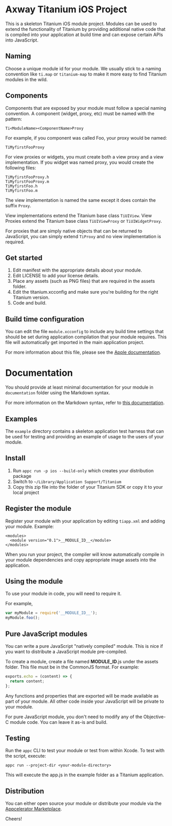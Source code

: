 # Axway Titanium iOS Project

This is a skeleton Titanium iOS module project. Modules can be used to extend 
the functionality of Titanium by providing additional native code that is compiled 
into your application at build time and can expose certain APIs into JavaScript.


## Naming

Choose a unique module id for your module. We usually stick to a naming convention 
like `ti.map` or `titanium-map` to make it more easy to find Titanium modules in the wild.


## Components

Components that are exposed by your module must follow a special naming convention.
A component (widget, proxy, etc) must be named with the pattern:

```
Ti<ModuleName><ComponentName>Proxy
```

For example, if you component was called Foo, your proxy would be named:

```
TiMyfirstFooProxy
```

For view proxies or widgets, you must create both a view proxy and a view implementation.
If you widget was named proxy, you would create the following files:

```
TiMyfirstFooProxy.h
TiMyfirstFooProxy.m
TiMyfirstFoo.h
TiMyfirstFoo.m
```

The view implementation is named the same except it does contain the suffix `Proxy`.

View implementations extend the Titanium base class `TiUIView`. View Proxies extend the
Titanium base class `TiUIViewProxy` or `TiUIWidgetProxy`.

For proxies that are simply native objects that can be returned to JavaScript, you can
simply extend `TiProxy` and no view implementation is required.

## Get started

1. Edit manifest with the appropriate details about your module.
2. Edit LICENSE to add your license details.
3. Place any assets (such as PNG files) that are required in the assets folder.
4. Edit the titanium.xcconfig and make sure you're building for the right Titanium version.
5. Code and build.

## Build time configuration

You can edit the file `module.xcconfig` to include any build time settings that should be
set during application compilation that your module requires. This file will automatically get imported 
in the main application project.

For more information about this file, please see the [Apple documentation](https://developer.apple.com/library/content/featuredarticles/XcodeConcepts/Concept-Build_Settings.html).

# Documentation

You should provide at least minimal documentation for your module in `documentation` folder using the 
Markdown syntax.

For more information on the Markdown syntax, refer to [this documentation](https://github.com/adam-p/markdown-here/wiki/Markdown-Cheatsheet).

## Examples

The `example` directory contains a skeleton application test harness that can be
used for testing and providing an example of usage to the users of your module.

## Install

1. Run `appc run -p ios --build-only` which creates your distribution package
2. Switch to `~/Library/Application Support/Titanium`
3. Copy this zip file into the folder of your Titanium SDK or copy it to your local project

## Register the module

Register your module with your application by editing `tiapp.xml` and adding your module.
Example:

```
<modules>
  <module version="0.1">__MODULE_ID__</module>
</modules>
```

When you run your project, the compiler will know automatically compile in your module
dependencies and copy appropriate image assets into the application.

## Using the module

To use your module in code, you will need to require it.

For example,

```js
var myModule = require('__MODULE_ID__');
myModule.foo();
```

## Pure JavaScript modules

You can write a pure JavaScript "natively compiled" module. This is nice if you
want to distribute a JavaScript module pre-compiled.

To create a module, create a file named __MODULE_ID__.js under the assets folder.
This file must be in the CommonJS format. For example:

```js
exports.echo = (content) => {
  return content;
};
```

Any functions and properties that are exported will be made available as part of your
module. All other code inside your JavaScript will be private to your module.

For pure JavaScript module, you don't need to modify any of the Objective-C module code. You
can leave it as-is and build.

## Testing

Run the `appc` CLI to test your module or test from within Xcode.
To test with the script, execute:

```
appc run --project-dir <your-module-directory>
```

This will execute the app.js in the example folder as a Titanium application.

## Distribution

You can either open source your module or distribute your module via the [Appcelerator Marketplace](https://marketplace.appcelerator.com).

Cheers!
